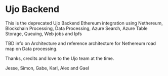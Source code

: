 # Ujo Backend

This is the deprecated Ujo Backend Ethereum integration using Nethereum, Blockchain Processing, Data Processing, Azure Search, Azure Table Storage, Queuing, Web jobs and Ipfs

TBD info on Architecture and reference architecture for Nethereum road map on Data processing.

Thanks, credits and love to the Ujo team at the time.

Jesse, Simon, Gabe, Karl, Alex and Gael
